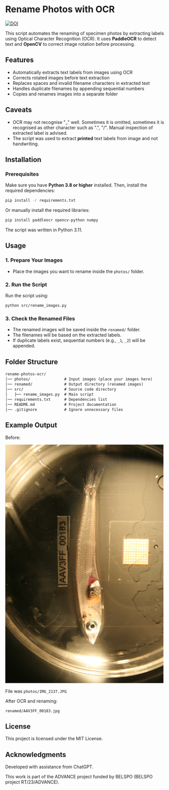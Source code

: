 # Rename Photos with OCR

[![DOI](https://zenodo.org/badge/932641220.svg)](https://doi.org/10.5281/zenodo.14981424)

This script automates the renaming of specimen photos by extracting labels using Optical Character Recognition (OCR). It uses **PaddleOCR** to detect text and **OpenCV** to correct image rotation before processing.

## Features

- Automatically extracts text labels from images using OCR
- Corrects rotated images before text extraction
- Replaces spaces and invalid filename characters in extracted text
- Handles duplicate filenames by appending sequential numbers
- Copies and renames images into a separate folder

## Caveats

- OCR may not recognise "_" well. Sometimes it is omitted, sometimes it is recognised as other character such as ".", "/". Manual inspection of extracted label is advised.
- The script was used to extract **printed** text labels from image and not handwriting.

## Installation

### Prerequisites
Make sure you have **Python 3.8 or higher** installed. Then, install the required dependencies:

```sh
pip install -r requirements.txt
```

Or manually install the required libraries:
```sh
pip install paddleocr opencv-python numpy
```

The script was written in Python 3.11.

## Usage

### 1. Prepare Your Images
- Place the images you want to rename inside the `photos/` folder.

### 2. Run the Script
Run the script using:
```sh
python src/rename_images.py
```

### 3. Check the Renamed Files
- The renamed images will be saved inside the `renamed/` folder.
- The filenames will be based on the extracted labels.
- If duplicate labels exist, sequential numbers (e.g., `_1`, `_2`) will be appended.

## Folder Structure
```
rename-photos-ocr/
│── photos/               # Input images (place your images here)
│── renamed/              # Output directory (renamed images)
│── src/                  # Source code directory
│   ├── rename_images.py  # Main script
│── requirements.txt      # Dependencies list
│── README.md             # Project documentation
│── .gitignore            # Ignore unnecessary files
```

## Example Output

Before:

<img src="photos/IMG_2137.JPG" width="500">

File was `photos/IMG_2137.JPG`

After OCR and renaming:
```
renamed/AAV3FF_00183.jpg
```

## License

This project is licensed under the MIT License.

## Acknowledgments

Developed with assistance from ChatGPT.

This work is part of the ADVANCE project funded by BELSPO (BELSPO project RT/23/ADVANCE).

